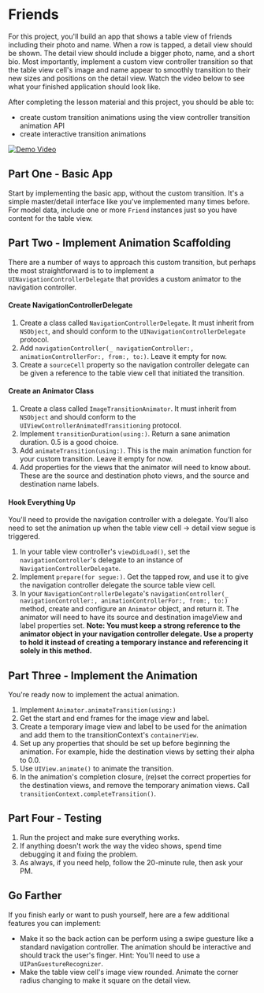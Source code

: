 # Friends

For this project, you'll build an app that shows a table view of friends including their photo and name. When a row is tapped, a detail view should be shown. The detail view should include a bigger photo, name, and a short bio. Most importantly, implement a custom view controller transition so that the table view cell's image and name appear to smoothly transition to their new sizes and positions on the detail view. Watch the video below to see what your finished application should look like.

After completing the lesson material and this project, you should be able to:

- create custom transition animations using the view controller transition animation API
- create interactive transition animations

[![Demo Video](https://img.youtube.com/vi/eSh93_D_xbE/0.jpg)](https://www.youtube.com/watch?v=eSh93_D_xbE)

## Part One - Basic App

Start by implementing the basic app, without the custom transition. It's a simple master/detail interface like you've implemented many times before. For model data, include one or more `Friend` instances just so you have content for the table view.

## Part Two - Implement Animation Scaffolding

There are a number of ways to approach this custom transition, but perhaps the most straightforward is to to implement a `UINavigationControllerDelegate` that provides a custom animator to the navigation controller.

#### Create NavigationControllerDelegate

1. Create a class called `NavigationControllerDelegate`. It must inherit from `NSObject`, and should conform to the `UINavigationControllerDelegate` protocol.
2. Add `navigationController(_ navigationController:, animationControllerFor:, from:, to:)`. Leave it empty for now.
3. Create a `sourceCell` property so the navigation controller delegate can be given a reference to the table view cell that initiated the transition.

#### Create an Animator Class

1. Create a class called `ImageTransitionAnimator`. It must inherit from `NSObject` and should conform to the `UIViewControllerAnimatedTransitioning` protocol.
2. Implement `transitionDuration(using:)`. Return a sane animation duration. 0.5 is a good choice.
3. Add `animateTransition(using:)`. This is the main animation function for your custom transition. Leave it empty for now.
4. Add properties for the views that the animator will need to know about. These are the source and destination photo views, and the source and destination name labels.

#### Hook Everything Up

You'll need to provide the navigation controller with a delegate. You'll also need to set the animation up when the table view cell -> detail view segue is triggered.

1. In your table view controller's `viewDidLoad()`, set the `navigationController`'s delegate to an instance of `NavigationControllerDelegate`.
2. Implement `prepare(for segue:)`. Get the tapped row, and use it to give the navigation controller delegate the source table view cell.
3. In your `NavigationControllerDelegate`'s `navigationController(_ navigationController:, animationControllerFor:, from:, to:)` method, create and configure an `Animator` object, and return it. The animator will need to have its source and destination imageView and label properties set. **Note: You must keep a strong reference to the animator object in your navigation controller delegate. Use a property to hold it instead of creating a temporary instance and referencing it solely in this method.**

## Part Three - Implement the Animation

You're ready now to implement the actual animation.

1. Implement `Animator.animateTransition(using:)`
2. Get the start and end frames for the image view and label.
3. Create a temporary image view and label to be used for the animation and add them to the transitionContext's `containerView`.
4. Set up any properties that should be set up before beginning the animation. For example, hide the destination views by setting their alpha to 0.0.
5. Use `UIView.animate()` to animate the transition.
6. In the animation's completion closure, (re)set the correct properties for the destination views, and remove the temporary animation views. Call `transitionContext.completeTransition()`.

## Part Four - Testing

1. Run the project and make sure everything works.
2. If anything doesn't work the way the video shows, spend time debugging it and fixing the problem.
3. As always, if you need help, follow the 20-minute rule, then ask your PM.

## Go Farther

If you finish early or want to push yourself, here are a few additional features you can implement:

- Make it so the back action can be perform using a swipe guesture like a standard navigation controller. The animation should be interactive and should track the user's finger. Hint: You'll need to use a `UIPanGuestureRecognizer`.
- Make the table view cell's image view rounded. Animate the corner radius changing to make it square on the detail view.